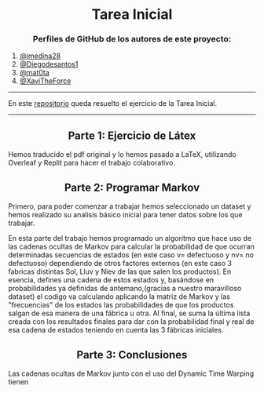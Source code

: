<h1 align="center">Tarea Inicial</h1>

<h3 align="center">Perfiles de GitHub de los autores de este proyecto:</h3>

1. [@jmedina28](https://github.com/jmedina28)
2. [@Diegodesantos1](https://github.com/Diegodesantos1)
3. [@mat0ta](https://github.com/mat0ta)
4. [@XaviTheForce](https://github.com/Xavitheforce)

---
En este [repositorio](https://github.com/Diegodesantos1/Paper-Markov) queda resuelto el ejercicio de la Tarea Inicial.
***

<h2 align="center">Parte 1: Ejercicio de Látex</h2>

Hemos traducido el pdf original y lo hemos pasado a LaTeX, utilizando Overleaf y Replit para hacer el trabajo colaborativo.

<h2 align="center"> Parte 2: Programar Markov</h2>

Primero, para poder comenzar a trabajar hemos seleccionado un dataset y hemos realizado su analisis básico inicial para tener datos sobre los que trabajar.

En esta parte del trabajo hemos programado un algoritmo que hace uso de las cadenas ocultas de Markov para calcular la probabilidad de que ocurran determinadas secuencias de estados (en este caso v= defectuoso y nv= no defectuoso) dependiendo de otros factores externos (en este caso 3 fabricas distintas Sol, Lluv y Niev de las que salen los productos).
En esencia, defines una cadena de estos estados y, basándose en probabilidades ya definidas de antemano,(gracias a nuestro maravilloso dataset) el codigo va calculando aplicando la matriz de Markov y las "frecuencias" de los estados las probabilidades de que los productos salgan de esa manera de una fábrica u otra. Al final, se suma la última lista creada con los resultados finales para dar con la probabilidad final y real de esa cadena de estados teniendo en cuenta las 3 fábricas iniciales.

<h2 align="center"> Parte 3: Conclusiones</h2>

Las cadenas ocultas de Markov junto con el uso del Dynamic Time Warping tienen 